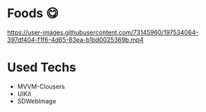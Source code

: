 # Foods 😋



https://user-images.githubusercontent.com/73145960/197534064-397df404-f1f6-4d65-83ea-b1bd0025369b.mp4


# Used Techs
- MVVM-Clousers
- UIKit
- SDWebImage
